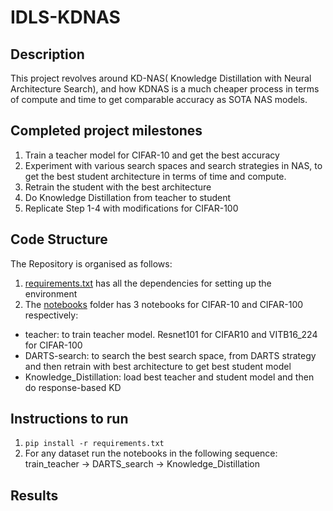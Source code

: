 # IDLS-KDNAS

## Description

This project revolves around KD-NAS( Knowledge Distillation with Neural Architecture Search), and how KDNAS is a much cheaper process in terms of compute and time to get comparable accuracy as SOTA NAS models.


## Completed project milestones
1. Train a teacher model for CIFAR-10 and get the best accuracy
2. Experiment with various search spaces and search strategies in NAS, to get the best student architecture in terms of time and compute.
3. Retrain the student with the best architecture
4. Do Knowledge Distillation from teacher to student
5. Replicate Step 1-4 with modifications for CIFAR-100

## Code Structure

The Repository is organised as follows:
1. [requirements.txt](requirements.txt) has all the dependencies for setting up the environment
2. The [notebooks](notebooks) folder has 3 notebooks for CIFAR-10 and CIFAR-100 respectively:
 - teacher: to train teacher model. Resnet101 for CIFAR10 and VITB16_224 for CIFAR-100
 - DARTS-search: to search the best search space, from DARTS strategy and then retrain with best architecture to get best student model
 - Knowledge_Distillation: load best teacher and student model and then do response-based KD 




## Instructions to run
1. ``` pip install -r requirements.txt ```
2. For any dataset run the notebooks in the following sequence: train_teacher -> DARTS_search -> Knowledge_Distillation


## Results




